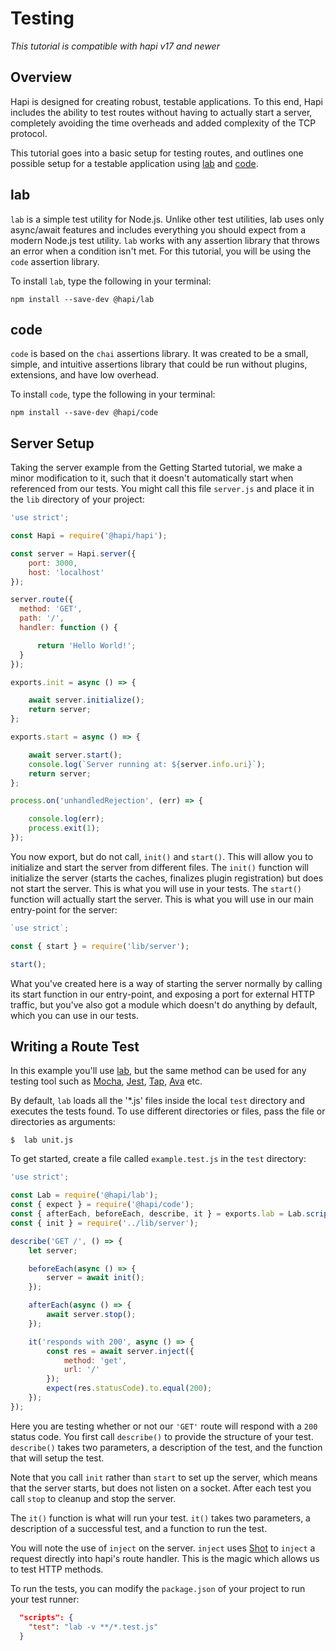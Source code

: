 # Testing

_This tutorial is compatible with hapi v17 and newer_


## <a name="overview"></a> Overview
Hapi is designed for creating robust, testable applications. To this end, Hapi includes the ability to test routes without having to actually start a server, completely avoiding the time overheads and added complexity of the TCP protocol.

This tutorial goes into a basic setup for testing routes, and outlines one possible setup for a testable application using [lab](/module/lab) and [code](/module/code).

## <a name="lab"></a> lab

`lab` is a simple test utility for Node.js. Unlike other test utilities, lab uses only async/await features and includes everything you should expect from a modern Node.js test utility. `lab` works with any assertion library that throws an error when a condition isn't met. For this tutorial, you will be using the `code` assertion library.

To install `lab`, type the following in your terminal:

`npm install --save-dev @hapi/lab`

## <a name="code"></a> code

`code` is based on the `chai` assertions library. It was created to be a small, simple, and intuitive assertions library that could be run without plugins, extensions, and have low overhead.

To install `code`, type the following in your terminal:

`npm install --save-dev @hapi/code`

## <a name="server"></a> Server Setup

Taking the server example from the Getting Started tutorial, we make a minor modification to it, such that it doesn't automatically start when referenced from our tests. You might call this file `server.js` and place it in the `lib` directory of your project:

```js
'use strict';

const Hapi = require('@hapi/hapi');

const server = Hapi.server({
    port: 3000,
    host: 'localhost'
});

server.route({
  method: 'GET',
  path: '/',
  handler: function () {

      return 'Hello World!';
  }
});

exports.init = async () => {

    await server.initialize();
    return server;
};

exports.start = async () => {

    await server.start();
    console.log(`Server running at: ${server.info.uri}`);
    return server;
};

process.on('unhandledRejection', (err) => {

    console.log(err);
    process.exit(1);
});
```
You now export, but do not call, `init()` and `start()`. This will allow you to initialize and start the server from different files. The `init()` function will initialize the server (starts the caches, finalizes plugin registration) but does not start the server. This is what you will use in your tests. The `start()` function will actually start the server. This is what you will use in our main entry-point for the server:

```js
`use strict`;

const { start } = require('lib/server');

start();
```
What you've created here is a way of starting the server normally by calling its start function in our entry-point, and exposing a port for external HTTP traffic, but you've also got a module which doesn't do anything by default, which you can use in our tests.

## <a name="writingTest"></a> Writing a Route Test

In this example you'll use [lab](/module/lab), but the same method can be used for any testing tool such as [Mocha](https://mochajs.org/), [Jest](https://jestjs.io/), [Tap](https://www.node-tap.org/), [Ava](https://github.com/avajs) etc.

By default, `lab` loads all the '*.js' files inside the local `test` directory and executes the tests found. To use different directories or files, pass the file or directories as arguments:

`$  lab unit.js`

To get started, create a file called `example.test.js` in the `test` directory:

```js
'use strict';

const Lab = require('@hapi/lab');
const { expect } = require('@hapi/code');
const { afterEach, beforeEach, describe, it } = exports.lab = Lab.script();
const { init } = require('../lib/server');

describe('GET /', () => {
    let server;

    beforeEach(async () => {
        server = await init();
    });

    afterEach(async () => {
        await server.stop();
    });

    it('responds with 200', async () => {
        const res = await server.inject({
            method: 'get',
            url: '/'
        });
        expect(res.statusCode).to.equal(200);
    });
});
```
Here you are testing whether or not our `'GET'` route will respond with a `200` status code. You first call `describe()` to provide the structure of your test. `describe()` takes two parameters, a description of the test, and the function that will setup the test.  

Note that you call `init` rather than `start` to set up the server, which means that the server starts, but does not listen on a socket. After each test you call `stop` to cleanup and stop the server.

The `it()` function is what will run your test. `it()` takes two parameters, a description of a successful test, and a function to run the test. 

You will note the use of `inject` on the server. `inject` uses [Shot](/module/shot) to `inject` a request directly into hapi's route handler. This is the magic which allows us to test HTTP methods.

To run the tests, you can modify the `package.json` of your project to run your test runner:

```json
  "scripts": {
    "test": "lab -v **/*.test.js"
  }
```
